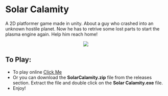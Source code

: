 # Solar Calamity
A 2D platformer game made in unity. About a guy who crashed into an unknown hostile planet. Now he has to retrive some lost parts to start the plasma engine again. Help him reach home!

<p align="center">
  <img src="https://github.com/knightfury16/Solar-Calamity/blob/master/SimplePlatform/Assets/sprites/gameplay.gif" />
</p>

## To Play:
- To play online [Click Me](https://suhaib-ahmmad.itch.io/solar-calamity?secret=f7n2NrFsdUYepplIBUienOyobws)
- Or you can download the **SolarCalamity.zip** file from the releases section. Extract the file and double click on the **Solar Calamity.exe** file.
- Enjoy!
